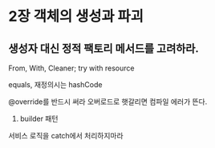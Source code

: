 # 2장 객체의 생성과 파괴

## 생성자 대신 정적 팩토리 메서드를 고려하라.




From, With,
Cleaner;
try with resource

equals, 재정의시는 hashCode

@override를 반드시 써라
오버로드로 햇갈리면 컴파일 에러가 뜬다. 

1.  builder 패턴 

서비스 로직을 catch에서 처리하지마라 




<!--stackedit_data:
eyJoaXN0b3J5IjpbLTg0NDUxOTE2XX0=
-->